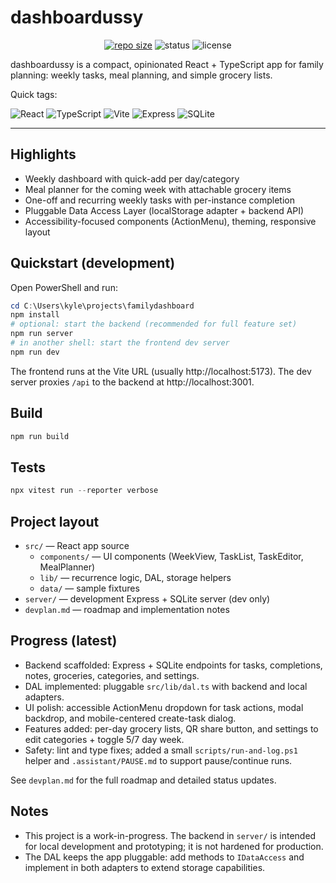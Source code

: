 # dashboardussy

<p align="center">
  <a href="https://github.com/mojomast/familydashboard"><img alt="repo size" src="https://img.shields.io/github/repo-size/mojomast/familydashboard?color=informational" /></a>
  <img alt="status" src="https://img.shields.io/badge/status-WIP-orange" />
  <img alt="license" src="https://img.shields.io/badge/license-MIT-lightgrey" />
</p>

dashboardussy is a compact, opinionated React + TypeScript app for family planning: weekly tasks, meal planning, and simple grocery lists.

Quick tags:

<p>
  <img alt="React" src="https://img.shields.io/badge/React-19.1.1-61DAFB?logo=react&logoColor=white" />
  <img alt="TypeScript" src="https://img.shields.io/badge/TypeScript-5.8-blue?logo=typescript&logoColor=white" />
  <img alt="Vite" src="https://img.shields.io/badge/Vite-7.x-646cff?logo=vite&logoColor=white" />
  <img alt="Express" src="https://img.shields.io/badge/Express-4.x-000000?logo=express&logoColor=white" />
  <img alt="SQLite" src="https://img.shields.io/badge/SQLite-better--sqlite3-003B57?logo=sqlite&logoColor=white" />
</p>

---

## Highlights

- Weekly dashboard with quick-add per day/category
- Meal planner for the coming week with attachable grocery items
- One-off and recurring weekly tasks with per-instance completion
- Pluggable Data Access Layer (localStorage adapter + backend API)
- Accessibility-focused components (ActionMenu), theming, responsive layout

## Quickstart (development)

Open PowerShell and run:

```powershell
cd C:\Users\kyle\projects\familydashboard
npm install
# optional: start the backend (recommended for full feature set)
npm run server
# in another shell: start the frontend dev server
npm run dev
```

The frontend runs at the Vite URL (usually http://localhost:5173). The dev server proxies `/api` to the backend at http://localhost:3001.

## Build

```powershell
npm run build
```

## Tests

```powershell
npx vitest run --reporter verbose
```

## Project layout

- `src/` — React app source
  - `components/` — UI components (WeekView, TaskList, TaskEditor, MealPlanner)
  - `lib/` — recurrence logic, DAL, storage helpers
  - `data/` — sample fixtures
- `server/` — development Express + SQLite server (dev only)
- `devplan.md` — roadmap and implementation notes

## Progress (latest)

- Backend scaffolded: Express + SQLite endpoints for tasks, completions, notes, groceries, categories, and settings.
- DAL implemented: pluggable `src/lib/dal.ts` with backend and local adapters.
- UI polish: accessible ActionMenu dropdown for task actions, modal backdrop, and mobile-centered create-task dialog.
- Features added: per-day grocery lists, QR share button, and settings to edit categories + toggle 5/7 day week.
- Safety: lint and type fixes; added a small `scripts/run-and-log.ps1` helper and `.assistant/PAUSE.md` to support pause/continue runs.

See `devplan.md` for the full roadmap and detailed status updates.

## Notes

- This project is a work-in-progress. The backend in `server/` is intended for local development and prototyping; it is not hardened for production.
- The DAL keeps the app pluggable: add methods to `IDataAccess` and implement in both adapters to extend storage capabilities.

